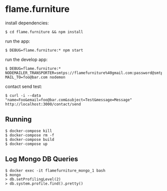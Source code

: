 flame.furniture
===============

install dependencies:

    $ cd flame.furniture && npm install

run the app:

    $ DEBUG=flame.furniture:* npm start

run the develop app:

    $ DEBUG=flame.furniture:* NODEMAILER_TRANSPORTER=smtps://flamefurniture%40gmail.com:password@smtp.gmail.com MAIL_TO=foo@bar.com nodemon

contact send test:

    $ curl -i --data "name=Foo&email=foo@bar.com&subject=Test&message=Message" http://localhost:3000/contact/send

Running
-------

    $ docker-compose kill
    $ docker-compose rm -f
    $ docker-compose build
    $ docker-compose up

Log Mongo DB Queries
-----------------

    $ docker exec -it flamefurniture_mongo_1 bash
    $ mongo
    > db.setProfilingLevel(2)
    > db.system.profile.find().pretty()